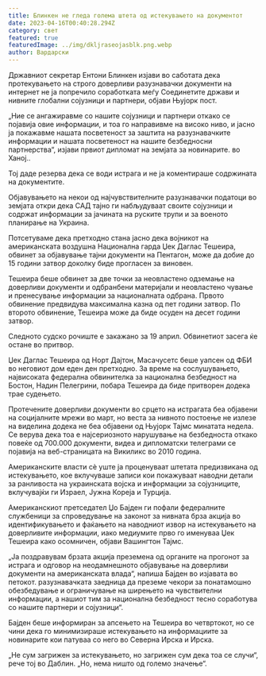 ```yaml
---
title: Блинкен не гледа голема штета од истекувањето на документот
date: 2023-04-16T00:40:28.294Z
category: свет
featured: true
featuredImage: ../img/dkljraseojasblk.png.webp
author: Вардарски
---
```


Државниот секретар Ентони Блинкен изјави во саботата дека протекувањето на строго доверливи разузнавачки документи на интернет не ја попречило соработката меѓу Соединетите држави и нивните глобални сојузници и партнери, објави Њујорк пост.

„Ние се ангажиравме со нашите сојузници и партнери откако се појавија овие информации, и тоа го направивме на високо ниво, и јасно ја покажавме нашата посветеност за заштита на разузнавачките информации и нашата посветеност на нашите безбедносни партнерства“, изјави првиот дипломат на земјата за новинарите. во Ханој..

Тој даде резерва дека се води истрага и не ја коментираше содржината на документите.

Објавувањето на некои од најчувствителните разузнавачки податоци во земјата откри дека САД тајно ги набљудуваат своите сојузници и содржат информации за јачината на руските трупи и за военото планирање на Украина.

Потсетуваме дека претходно стана јасно дека војникот на американската воздушна Национална гарда Џек Даглас Тешеира, обвинет за објавување тајни документи на Пентагон, може да добие до 15 години затвор доколку биде прогласен за виновен.

Тешеира беше обвинет за две точки за неовластено одземање на доверливи документи и одбранбени материјали и неовластено чување и пренесување информации за националната одбрана. Првото обвинение предвидува максимална казна од пет години затвор. По второто обвинение, Тешеира може да биде осуден на десет години затвор.

Следното судско рочиште е закажано за 19 април. Обвинетиот засега ќе остане во притвор.

Џек Даглас Тешеира од Норт Дајтон, Масачусетс беше уапсен од ФБИ во неговиот дом еден ден претходно. За време на сослушувањето, највисоката федерална обвинителка за национална безбедност на Бостон, Надин Пелегрини, побара Тешеира да биде притворен додека трае судењето.

Протечените доверливи документи во срцето на истрагата беа објавени на социјалните мрежи во март, но веста за нивното постоење не излезе на виделина додека не беа објавени од Њујорк Тајмс минатата недела. Се верува дека тоа е најсериозното нарушување на безбедноста откако повеќе од 700.000 документи, видеа и дипломатски телеграми се појавија на веб-страницата на Викиликс во 2010 година.

Американските власти сè уште ја проценуваат штетата предизвикана од истекувањето, кое вклучуваше записи кои покажуваат наводни детали за ранливоста на украинската војска и информации за сојузниците, вклучувајќи ги Израел, Јужна Кореја и Турција.

Американскиот претседател Џо Бајден ги пофали федералните службеници за спроведување на законот за нивната брза акција во идентификувањето и фаќањето на наводниот извор на истекувањето на доверливите информации, иако медиумите прво го именуваа Џек Тешеира како осомничен, објави Вашингтон Тајмс.

„Ја поздравувам брзата акција преземена од органите на прогонот за истрага и одговор на неодамнешното објавување на доверливи документи на американската влада“, напиша Бајден во изјавата во петокот. разузнавачката заедница да преземе чекори за понатамошно обезбедување и ограничување на ширењето на чувствителни информации, а нашиот тим за национална безбедност тесно соработува со нашите партнери и сојузници“.

Бајден беше информиран за апсењето на Тешеира во четвртокот, но се чини дека го минимизираше истекувањето на информациите за новинарите кои патуваа со него во Северна Ирска и Ирска.

„Не сум загрижен за истекувањето, но загрижен сум дека тоа се случи“, рече тој во Даблин. „Но, нема ништо од големо значење“.

